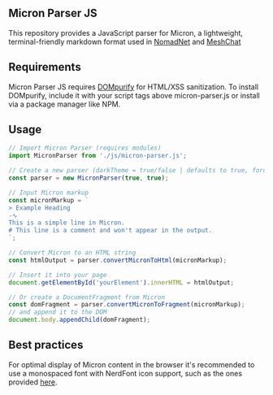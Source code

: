 Micron Parser JS
-
This repository provides a JavaScript parser for Micron, a lightweight, terminal-friendly markdown format used
in  [NomadNet](https://github.com/markqvist/NomadNet) and [MeshChat](https://github.com/liamcottle/reticulum-meshchat)

## Requirements

Micron Parser JS requires [DOMpurify](https://github.com/cure53/DOMPurify) for HTML/XSS sanitization. To install DOMpurify, include it with your script tags above micron-parser.js or install via a package manager like NPM.


## Usage

```js
// Import Micron Parser (requires modules)
import MicronParser from './js/micron-parser.js';

// Create a new parser (darkTheme = true/false | defaults to true, forceMonospace = true/false | defaults to true)
const parser = new MicronParser(true, true);

// Input Micron markup
const micronMarkup = `
> Example Heading
-∿
This is a simple line in Micron.
# This line is a comment and won't appear in the output.
`;

// Convert Micron to an HTML string
const htmlOutput = parser.convertMicronToHtml(micronMarkup);

// Insert it into your page
document.getElementById('yourElement').innerHTML = htmlOutput;

// Or create a DocumentFragment from Micron
const domFragment = parser.convertMicronToFragment(micronMarkup);
// and append it to the DOM
document.body.appendChild(domFragment);
```

## Best practices

For optimal display of Micron content in the browser it's recommended to use a monospaced font with NerdFont icon support, such as the ones provided [here](https://www.nerdfonts.com/font-downloads).



